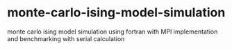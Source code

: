 # monte-carlo-ising-model-simulation
monte carlo ising model simulation using fortran with MPI implementation and benchmarking with serial calculation
